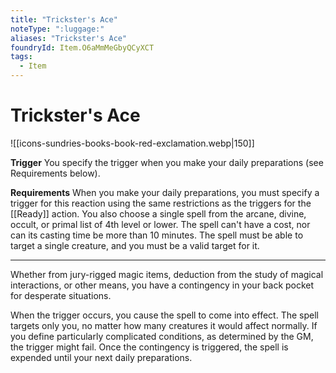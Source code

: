 ```yaml
---
title: "Trickster's Ace"
noteType: ":luggage:"
aliases: "Trickster's Ace"
foundryId: Item.O6aMmMeGbyQCyXCT
tags:
  - Item
---
```


# Trickster's Ace
![[icons-sundries-books-book-red-exclamation.webp|150]]

**Trigger** You specify the trigger when you make your daily preparations (see Requirements below).

**Requirements** When you make your daily preparations, you must specify a trigger for this reaction using the same restrictions as the triggers for the [[Ready]] action. You also choose a single spell from the arcane, divine, occult, or primal list of 4th level or lower. The spell can't have a cost, nor can its casting time be more than 10 minutes. The spell must be able to target a single creature, and you must be a valid target for it.

* * *

Whether from jury-rigged magic items, deduction from the study of magical interactions, or other means, you have a contingency in your back pocket for desperate situations.

When the trigger occurs, you cause the spell to come into effect. The spell targets only you, no matter how many creatures it would affect normally. If you define particularly complicated conditions, as determined by the GM, the trigger might fail. Once the contingency is triggered, the spell is expended until your next daily preparations.
